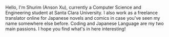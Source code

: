 Hello, I'm Shurim (Anson Xu), currently a Computer Science and Engineering student at Santa Clara University.
I also work as a freelance translator online for Japanese novels and comics in case you've seen my name somewhere else before.
Coding and Japanese Language are my two main passions. 
I hope you find what's in here interesting!
